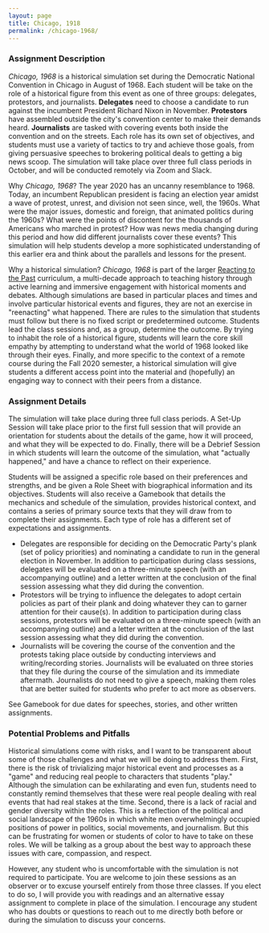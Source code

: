 ```yaml
---
layout: page
title: Chicago, 1918
permalink: /chicago-1968/
---
```

<p></p>

### Assignment Description

*Chicago, 1968* is a historical simulation set during the Democratic National Convention in Chicago in August of 1968. Each student will be take on the role of a historical figure from this event as one of three groups: delegates, protestors, and journalists. **Delegates** need to choose a candidate to run against the incumbent President Richard Nixon in November. **Protestors** have assembled outside the city's convention center to make their demands heard. **Journalists** are tasked with covering events both inside the convention and on the streets. Each role has its own set of objectives, and students must use a variety of tactics to try and achieve those goals, from giving persuasive speeches to brokering political deals to getting a big news scoop. The simulation will take place over three full class periods in October, and will be conducted remotely via Zoom and Slack.  

Why *Chicago, 1968*? The year 2020 has an uncanny resemblance to 1968. Today, an incumbent Republican president is facing an election year amidst a wave of protest, unrest, and division not seen since, well, the 1960s. What were the major issues, domestic and foreign, that animated politics during the 1960s? What were the points of discontent for the thousands of Americans who marched in protest? How was news media changing during this period and how did different journalists cover these events? This simulation will help students develop a more sophisticated understanding of this earlier era and think about the parallels and lessons for the present. 

Why a historical simulation? *Chicago, 1968* is part of the larger [Reacting to the Past](https://reacting.barnard.edu/) curriculum, a multi-decade approach to teaching history through active learning and immersive engagement with historical moments and debates. Although simulations are based in particular places and times and involve particular historical events and figures, they are not an exercise in "reenacting" what happened. There are rules to the simulation that students must follow but there is no fixed script or predetermined outcome. Students lead the class sessions and, as a group, determine the outcome. By trying to inhabit the role of a historical figure, students will learn the core skill empathy by attempting to understand what the world of 1968 looked like through their eyes. Finally, and more specific to the context of a remote course during the Fall 2020 semester, a historical simulation will give students a different access point into the material and (hopefully) an engaging way to connect with their peers from a distance. 

### Assignment Details

The simulation will take place during three full class periods. A Set-Up Session will take place prior to the first full session that will provide an orientation for students about the details of the game, how it will proceed, and what they will be expected to do. Finally, there will be a Debrief Session in which students will learn the outcome of the simulation, what "actually happened," and have a chance to reflect on their experience.

Students will be assigned a specific role based on their preferences and strengths, and be given a Role Sheet with biographical information and its objectives. Students will also receive a Gamebook that details the mechanics and schedule of the simulation, provides historical context, and contains a series of primary source texts that they will draw from to complete their assignments. Each type of role has a different set of expectations and assignments.

- Delegates are responsible for deciding on the Democratic Party's plank (set of policy priorities) and nominating a candidate to run in the general election in November. In addition to participation during class sessions, delegates will be evaluated on a three-minute speech (with an accompanying outline) and a letter written at the conclusion of the final session assessing what they did during the convention. 
- Protestors will be trying to influence the delegates to adopt certain policies as part of their plank and doing whatever they can to garner attention for their cause(s). In addition to participation during class sessions, protestors will be evaluated on a three-minute speech (with an accompanying outline) and a letter written at the conclusion of the last session assessing what they did during the convention. 
- Journalists will be covering the course of the convention and the protests taking place outside by conducting interviews and writing/recording stories. Journalists will be evaluated on three stories that they file during the course of the simulation and its immediate aftermath. Journalists do not need to give a speech, making them roles that are better suited for students who prefer to act more as observers.

See Gamebook for due dates for speeches, stories, and other written assignments.

### Potential Problems and Pitfalls

Historical simulations come with risks, and I want to be transparent about some of those challenges and what we will be doing to address them. First, there is the risk of trivializing major historical event and processes as a "game" and reducing real people to characters that students "play." Although the simulation can be exhilarating and even fun, students need to constantly remind themselves that these were real people dealing with real events that had real stakes at the time. Second, there is a lack of racial and gender diversity within the roles. This is a reflection of the political and social landscape of the 1960s in which white men overwhelmingly occupied positions of power in politics, social movements, and journalism. But this can be frustrating for women or students of color to have to take on these roles. We will be talking as a group about the best way to approach these issues with care, compassion, and respect. 

However, any student who is uncomfortable with the simulation is not required to participate. You are welcome to join these sessions as an observer or to excuse yourself entirely from those three classes. If you elect to do so, I will provide you with readings and an alternative essay assignment to complete in place of the simulation. I encourage any student who has doubts or questions to reach out to me directly both before or during the simulation to discuss your concerns. 